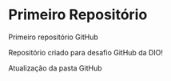 # Primeiro Repositório
 Primeiro repositório GitHub

 Repositório criado para desafio GitHub da DIO!

Atualização da pasta GitHub


